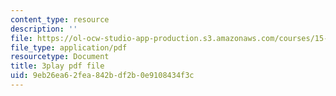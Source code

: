 ```yaml
---
content_type: resource
description: ''
file: https://ol-ocw-studio-app-production.s3.amazonaws.com/courses/15-071-the-analytics-edge-spring-2017/9eb26ea62fea842bdf2b0e9108434f3c_SSzcvj2biAQ.pdf
file_type: application/pdf
resourcetype: Document
title: 3play pdf file
uid: 9eb26ea6-2fea-842b-df2b-0e9108434f3c
---
```

